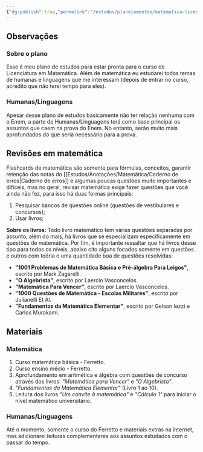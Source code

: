 ```yaml
---
{"dg-publish":true,"permalink":"/estudos/planejamentos/matematica-licenciatura/sobre-o-plano/","updated":"2025-03-18T20:48:52.488-03:00"}
---
```


## Observações

### Sobre o plano

Esse é meu plano de estudos para estar pronta para o curso de Licenciatura em Matemática. Além de matemática eu estudarei todos temas de humanas e linguagens que me interessam (depois de entrar no curso, acredito que não terei tempo para eles).

### Humanas/Linguagens

Apesar desse plano de estudos basicamente não ter relação nenhuma com o Enem, a parte de Humanas/Linguagens terá como base principal os assuntos que caem na prova do Enem. No entanto, serão muito mais aprofundados do que seria necessário para a prova.

## Revisões em matemática

Flashcards de matemática são somente para fórmulas, conceitos, garantir retenção das notas do [[Estudos/Anotações/Matemática/Caderno de erros\|Caderno de erros]] e algumas poucas questões muito importantes e difíceis, mas no geral, revisar matemática exige fazer questões que você ainda não fez, para isso há duas formas principais:

1. Pesquisar bancos de questões online (questões de vestibulares e concursos);
2. Usar livros;

**Sobre os livros:** Todo livro matemático tem várias questões separadas por assunto, além do mais, há livros que se especializam especificamente em questões de matemática. Por fim, é importante ressaltar que há livros desse tipo para todos os níveis, abaixo cito alguns focados somente em questões e outros com teória e uma quantidade boa de questões resolvidas:

- **"1001 Problemas de Matemática Básica e Pré-álgebra Para Leigos"**, escrito por Mark Zagarelli.
- **"O Algebrista"**, escrito por Laercio Vasconcelos.
- **"Matemática Para Vencer"**, escrito por Laercio Vasconcelos.
- **"1000 Questões de Matemática - Escolas Militares"**, escrito por Julianelli Et Al.
- **"Fundamentos da Matemática Elementar"**, escrito por Gelson Iezzi e Carlos Murakami.

## Materiais

### Matemática

1. Curso matemática básica - Ferretto.
2. Curso ensino médio - Ferretto.
3. Aprofundamento em aritmética e álgebra com questões de concurso através dos livros: *"Matemática para Vencer"* e *"O Algebrista"*.
4. *"Fundamentos da Matemática Elementar"* (Livro 1 ao 10).
5. Leitura dos livros *"Um convite à matemática"* e *"Cálculo 1"* para iniciar o nível matemático universitário.

### Humanas/Linguagens

Até o momento, somente o curso do Ferretto e materiais extras na internet, mas adicionarei leituras complementares aos assuntos estudados com o passar do tempo.
